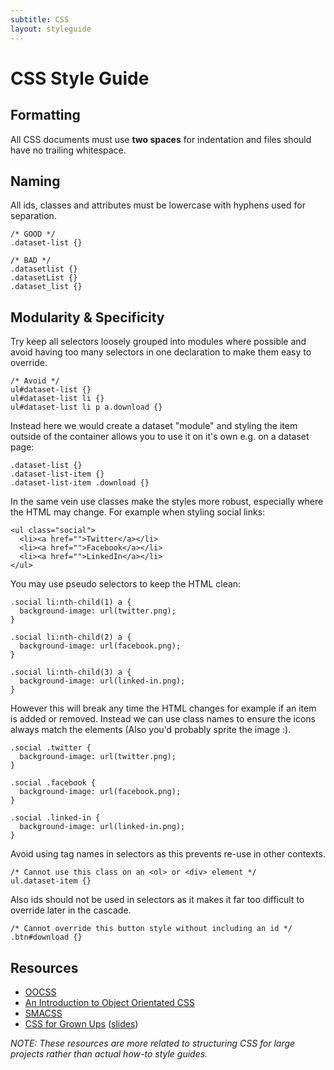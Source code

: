```yaml
---
subtitle: CSS
layout: styleguide
---
```


CSS Style Guide
===============

Formatting
----------

All CSS documents must use **two spaces** for indentation and files should have
no trailing whitespace.

Naming
------

All ids, classes and attributes must be lowercase with hyphens used for
separation.

    /* GOOD */
    .dataset-list {}

    /* BAD */
    .datasetlist {}
    .datasetList {}
    .dataset_list {}

Modularity & Specificity
------------------------

Try keep all selectors loosely grouped into modules where possible and avoid
having too many selectors in one declaration to make them easy to override.

    /* Avoid */
    ul#dataset-list {}
    ul#dataset-list li {}
    ul#dataset-list li p a.download {}

Instead here we would create a dataset "module" and styling the item outside of
the container allows you to use it on it's own e.g. on a dataset page:

    .dataset-list {}
    .dataset-list-item {}
    .dataset-list-item .download {}

In the same vein use classes make the styles more robust, especially where the
HTML may change. For example when styling social links:

    <ul class="social">
      <li><a href="">Twitter</a></li>
      <li><a href="">Facebook</a></li>
      <li><a href="">LinkedIn</a></li>
    </ul>

You may use pseudo selectors to keep the HTML clean:

    .social li:nth-child(1) a {
      background-image: url(twitter.png);
    }

    .social li:nth-child(2) a {
      background-image: url(facebook.png);
    }

    .social li:nth-child(3) a {
      background-image: url(linked-in.png);
    }

However this will break any time the HTML changes for example if an item is
added or removed. Instead we can use class names to ensure the icons always
match the elements (Also you'd probably sprite the image :).

    .social .twitter {
      background-image: url(twitter.png);
    }

    .social .facebook {
      background-image: url(facebook.png);
    }

    .social .linked-in {
      background-image: url(linked-in.png);
    }

Avoid using tag names in selectors as this prevents re-use in other contexts.

    /* Cannot use this class on an <ol> or <div> element */
    ul.dataset-item {}

Also ids should not be used in selectors as it makes it far too difficult to
override later in the cascade.

    /* Cannot override this button style without including an id */
    .btn#download {}

Resources
---------

- [OOCSS][#oo]
- [An Introduction to Object Orientated CSS][#smashing-oo]
- [SMACSS][#smacss]
- [CSS for Grown Ups][#grownups] ([slides][#grownups-slides])

_NOTE: These resources are more related to structuring CSS for large projects rather
than actual how-to style guides._

[#oo]: http://www.stubbornella.org/content/2011/04/28/our-best-practices-are-killing-us/
[#smashing-oo]: http://coding.smashingmagazine.com/2011/12/12/an-introduction-to-object-oriented-css-oocss/
[#smacss]: http://smacss.com
[#grownups]: http://schedule.sxsw.com/2012/events/event_IAP9410
[#grownups-slides]: http://speakerdeck.com/u/andyhume/p/css-for-grown-ups-maturing-best-practises
